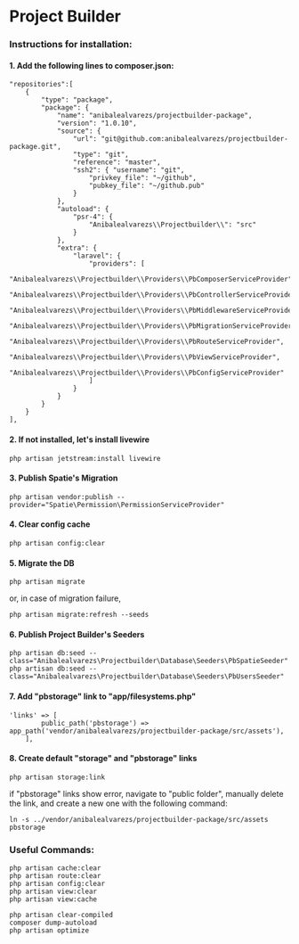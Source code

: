 # Project Builder

### Instructions for installation:

#### 1. Add the following lines to composer.json:
```
"repositories":[
    {
        "type": "package",
        "package": {
            "name": "anibalealvarezs/projectbuilder-package",
            "version": "1.0.10",
            "source": {
                "url": "git@github.com:anibalealvarezs/projectbuilder-package.git",
                "type": "git",
                "reference": "master",
                "ssh2": { "username": "git",
                    "privkey_file": "~/github",
                    "pubkey_file": "~/github.pub"
                }
            },
            "autoload": {
                "psr-4": {
                    "Anibalealvarezs\\Projectbuilder\\": "src"
                }
            },
            "extra": {
                "laravel": {
                    "providers": [
                        "Anibalealvarezs\\Projectbuilder\\Providers\\PbComposerServiceProvider",
                        "Anibalealvarezs\\Projectbuilder\\Providers\\PbControllerServiceProvider",
                        "Anibalealvarezs\\Projectbuilder\\Providers\\PbMiddlewareServiceProvider",
                        "Anibalealvarezs\\Projectbuilder\\Providers\\PbMigrationServiceProvider",
                        "Anibalealvarezs\\Projectbuilder\\Providers\\PbRouteServiceProvider",
                        "Anibalealvarezs\\Projectbuilder\\Providers\\PbViewServiceProvider",
                        "Anibalealvarezs\\Projectbuilder\\Providers\\PbConfigServiceProvider"
                    ]
                }
            }
        }
    }
],
```

#### 2. If not installed, let's install livewire
```
php artisan jetstream:install livewire
```

#### 3. Publish Spatie's Migration
```
php artisan vendor:publish --provider="Spatie\Permission\PermissionServiceProvider"
```

#### 4. Clear config cache
```
php artisan config:clear
```

#### 5. Migrate the DB
```
php artisan migrate
```
or, in case of migration failure,
```
php artisan migrate:refresh --seeds
```

#### 6. Publish Project Builder's Seeders
```
php artisan db:seed --class="Anibalealvarezs\Projectbuilder\Database\Seeders\PbSpatieSeeder"
php artisan db:seed --class="Anibalealvarezs\Projectbuilder\Database\Seeders\PbUsersSeeder"
```

#### 7. Add "pbstorage" link to "app/filesystems.php"
```
'links' => [
        public_path('pbstorage') => app_path('vendor/anibalealvarezs/projectbuilder-package/src/assets'),
    ],
```

#### 8. Create default "storage" and "pbstorage" links
```
php artisan storage:link
```
if "pbstorage" links show error, navigate to "public folder", manually delete the link, and create a new one with the following command:
```
ln -s ../vendor/anibalealvarezs/projectbuilder-package/src/assets pbstorage
```

### Useful Commands:

```
php artisan cache:clear
php artisan route:clear
php artisan config:clear
php artisan view:clear
php artisan view:cache

php artisan clear-compiled
composer dump-autoload
php artisan optimize
```